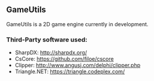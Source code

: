## GameUtils ##

GameUtils is a 2D game engine currently in development.

### Third-Party software used: ###

* SharpDX: http://sharpdx.org/
* CsCore: https://github.com/filoe/cscore
* Clipper: http://www.angusj.com/delphi/clipper.php
* Triangle.NET: https://triangle.codeplex.com/